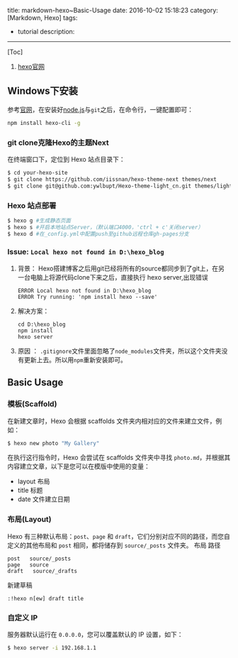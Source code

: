 title: markdown-hexo~Basic-Usage
date: 2016-10-02 15:18:23
category: [Markdown, Hexo]
tags:
  - tutorial
description:
-------
[Toc]

1. [hexo官网](https://hexo.io/zh-cn/)

[官网]: https://hexo.io/zh-cn/
[node.js]: wiz://open_document?guid=191fd422-472f-47cf-81c5-5d16e5b1a900&kbguid=&private_kbguid=26cdc8d6-8c7b-46e1-858b-50f63a1c8d67

## Windows下安装

参考[官网]，在安装好[node.js]与`git`之后，在命令行，一键配置即可：
```bash
npm install hexo-cli -g
```

### git clone克隆Hexo的主题Next

在终端窗口下，定位到 Hexo 站点目录下：
```bash
$ cd your-hexo-site
$ git clone https://github.com/iissnan/hexo-theme-next themes/next
$ git clone git@github.com:ywlbupt/Hexo-theme-light_cn.git themes/light_cn
```

### Hexo 站点部署

```bash
$ hexo g #生成静态页面
$ hexo s #开启本地站点Server，（默认端口4000，'ctrl + c'关闭server）
$ hexo d #在_config.yml中配置push至github远程仓库gh-pages分支
```

### Issue: `Local hexo not found in D:\hexo_blog`

1. 背景：
  Hexo搭建博客之后用git已经将所有的source都同步到了git上，在另一台电脑上将源代码clone下来之后，直接执行 hexo server,出现错误
    ```
    ERROR Local hexo not found in D:\hexo_blog
    ERROR Try running: 'npm install hexo --save'
    ```
2. 解决方案：
    ```
    cd D:\hexo_blog
    npm install
    hexo server
    ```
3. 原因 ：
  `.gitignore`文件里面忽略了`node_modules`文件夹，所以这个文件夹没有更新上去。所以用`npm`重新安装即可。

## Basic Usage

### 模板(Scaffold)

在新建文章时，Hexo 会根据 scaffolds 文件夹内相对应的文件来建立文件，例如：

```bash
$ hexo new photo "My Gallery"
```

在执行这行指令时，Hexo 会尝试在 scaffolds 文件夹中寻找 `photo.md`，并根据其内容建立文章，以下是您可以在模版中使用的变量：

* layout  布局
* title   标题
* date  文件建立日期

### 布局(Layout)

Hexo 有三种默认布局：`post`、`page` 和 `draft`，它们分别对应不同的路径，而您自定义的其他布局和 `post` 相同，都将储存到 `source/_posts` 文件夹。
布局 	路径
```
post   source/_posts
page   source
draft   source/_drafts
```
新建草稿
```
:!hexo n[ew] draft title
```

### 自定义 IP

服务器默认运行在 `0.0.0.0`，您可以覆盖默认的 IP 设置，如下：

```bash
$ hexo server -i 192.168.1.1
```


